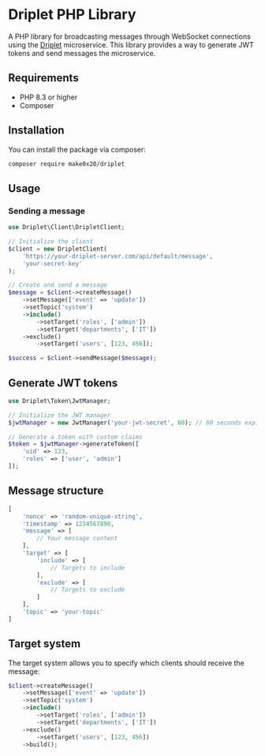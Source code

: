 # Driplet PHP Library
A PHP library for broadcasting messages through WebSocket connections using the [Driplet](https://github.com/make0x20/driplet) microservice. This library provides a way to generate JWT tokens and send messages the microservice.

## Requirements

- PHP 8.3 or higher
- Composer

## Installation
You can install the package via composer:

```bash
composer require make0x20/driplet
```

## Usage

### Sending a message

```php
use Driplet\Client\DripletClient;

// Initialize the client
$client = new DripletClient(
    'https://your-driplet-server.com/api/default/message',
    'your-secret-key'
);

// Create and send a message
$message = $client->createMessage()
    ->setMessage(['event' => 'update'])
    ->setTopic('system')
    ->include()
        ->setTarget('roles', ['admin'])
        ->setTarget('departments', ['IT'])
    ->exclude()
        ->setTarget('users', [123, 456]);

$success = $client->sendMessage($message);
```

## Generate JWT tokens

```php
use Driplet\Token\JwtManager;

// Initialize the JWT manager
$jwtManager = new JwtManager('your-jwt-secret', 60); // 60 seconds expiration

// Generate a token with custom claims
$token = $jwtManager->generateToken([
    'uid' => 123,
    'roles' => ['user', 'admin']
]);
```

## Message structure

```php
[
    'nonce' => 'random-unique-string',
    'timestamp' => 1234567890,
    'message' => [
        // Your message content
    ],
    'target' => [
        'include' => [
            // Targets to include
        ],
        'exclude' => [
            // Targets to exclude
        ]
    ],
    'topic' => 'your-topic'
]
```

## Target system

The target system allows you to specify which clients should receive the message:

```php
$client->createMessage()
    ->setMessage(['event' => 'update'])
    ->setTopic('system')
    ->include()
        ->setTarget('roles', ['admin'])
        ->setTarget('departments', ['IT'])
    ->exclude()
        ->setTarget('users', [123, 456])
    ->build();
```

